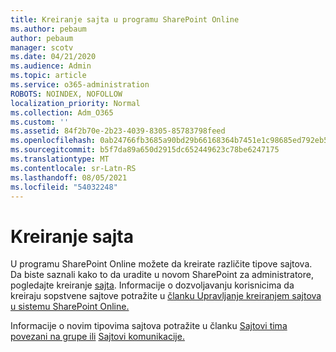 ```yaml
---
title: Kreiranje sajta u programu SharePoint Online
ms.author: pebaum
author: pebaum
manager: scotv
ms.date: 04/21/2020
ms.audience: Admin
ms.topic: article
ms.service: o365-administration
ROBOTS: NOINDEX, NOFOLLOW
localization_priority: Normal
ms.collection: Adm_O365
ms.custom: ''
ms.assetid: 84f2b70e-2b23-4039-8305-85783798feed
ms.openlocfilehash: 0ab24766fb3685a90bd29b66168364b7451e1c98685ed792eb595bec9cb1b0ac
ms.sourcegitcommit: b5f7da89a650d2915dc652449623c78be6247175
ms.translationtype: MT
ms.contentlocale: sr-Latn-RS
ms.lasthandoff: 08/05/2021
ms.locfileid: "54032248"
---
```

# <a name="create-a-site"></a>Kreiranje sajta

U programu SharePoint Online možete da kreirate različite tipove sajtova. Da biste saznali kako to da uradite u novom SharePoint za administratore, pogledajte kreiranje [sajta](https://go.microsoft.com/fwlink/?linkid=866295). Informacije o dozvoljavanju korisnicima da kreiraju sopstvene sajtove potražite u [članku Upravljanje kreiranjem sajtova u sistemu SharePoint Online.](https://go.microsoft.com/fwlink/?linkid=866296)
 
Informacije o novim tipovima sajtova potražite u članku [Sajtovi tima povezani na grupe ili](https://go.microsoft.com/fwlink/?linkid=866292) [Sajtovi komunikacije.](https://go.microsoft.com/fwlink/?linkid=866294)
    


